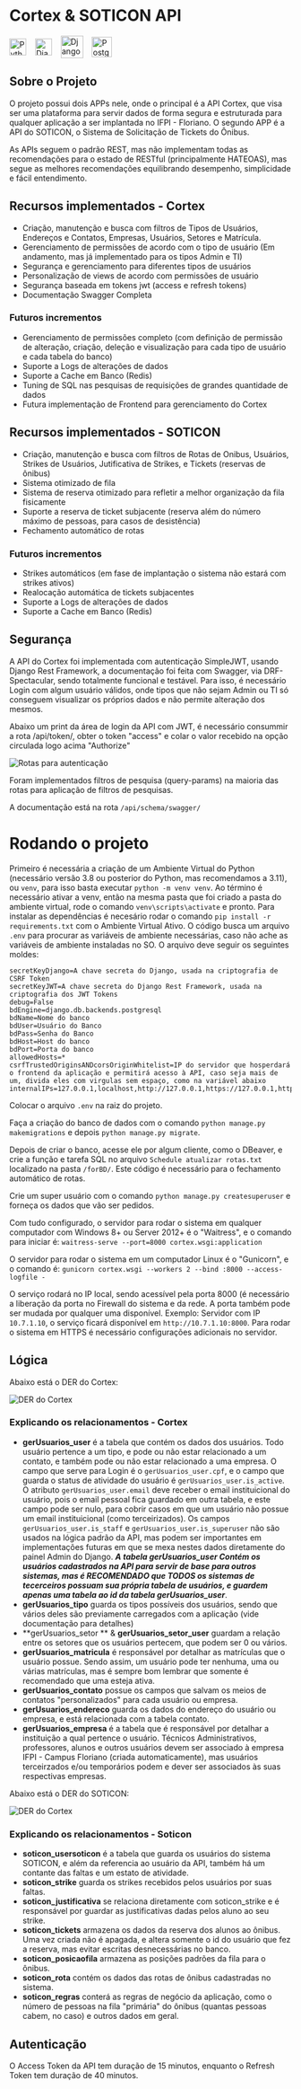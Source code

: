 # Cortex & SOTICON API

<img align="center" alt="Python" width="30" src="https://cdn.jsdelivr.net/gh/devicons/devicon/icons/python/python-original.svg"><span>&nbsp;&nbsp;&nbsp;</span>
<img align="center" alt="Django" width="30" src="https://cdn.worldvectorlogo.com/logos/django.svg"><span>&nbsp;&nbsp;&nbsp;</span>
<img align="center" alt="Django Rest Framework" height="40" src="https://i.imgur.com/dcVFAeV.png"><span>&nbsp;&nbsp;&nbsp;</span>
<img align="center" alt="PostgreSQL" width="36" src="https://cdn.jsdelivr.net/gh/devicons/devicon@latest/icons/postgresql/postgresql-original.svg"><span>&nbsp;&nbsp;&nbsp;</span>

## Sobre o Projeto
O projeto possui dois APPs nele, onde o principal é a API Cortex, que visa ser uma plataforma para servir dados de forma segura e estruturada para qualquer aplicação a ser implantada no IFPI - Floriano. O segundo APP é a API do SOTICON, o Sistema de Solicitação de Tickets do Ônibus.

As APIs seguem o padrão REST, mas não implementam todas as recomendações para o estado de RESTful (principalmente HATEOAS), mas segue as melhores recomendações equilibrando desempenho, simplicidade e fácil entendimento.

## Recursos implementados - Cortex
-   Criação, manutenção e busca com filtros de Tipos de Usuários, Endereços e Contatos, Empresas, Usuários, Setores e Matrícula.
-   Gerenciamento de permissões de acordo com o tipo de usuário (Em andamento, mas já implementado para os tipos Admin e TI)
-   Segurança e gerenciamento para diferentes tipos de usuários
-   Personalização de views de acordo com permissões de usuário
-   Segurança baseada em tokens jwt (access e refresh tokens)
-   Documentação Swagger Completa 
### Futuros incrementos
- Gerenciamento de permissões completo (com definição de permissão de alteração, criação, deleção e visualização para cada tipo de usuário e cada tabela do banco)
- Suporte a Logs de alterações de dados
- Suporte a Cache em Banco (Redis)
- Tuning de SQL nas pesquisas de requisições de grandes quantidade de dados
- Futura implementação de Frontend para gerenciamento do Cortex

## Recursos implementados - SOTICON
-   Criação, manutenção e busca com filtros de Rotas de Onibus, Usuários, Strikes de Usuários, Jutificativa de Strikes, e Tickets (reservas de ônibus)
-   Sistema otimizado de fila
-   Sistema de reserva otimizado para refletir a melhor organização da fila fisicamente
-   Suporte a reserva de ticket subjacente (reserva além do número máximo de pessoas, para casos de desistência)
-   Fechamento automático de rotas
### Futuros incrementos
- Strikes automáticos (em fase de implantação o sistema não estará com strikes ativos)
- Realocação automática de tickets subjacentes
- Suporte a Logs de alterações de dados
- Suporte a Cache em Banco (Redis)

## Segurança

A API do Cortex foi implementada com autenticação SimpleJWT, usando Django Rest Framework, a documentação foi feita com Swagger, via DRF-Spectacular, sendo totalmente funcional e testável. Para isso, é necessário Login com algum usuário válidos, onde tipos que não sejam Admin ou TI só conseguem visualizar os próprios dados e não permite alteração dos mesmos.

Abaixo um print da área de login da API com JWT, é necessário consummir a rota /api/token/, obter o token "access" e colar o valor recebido na opção circulada logo acima "Authorize"

<img src="https://i.imgur.com/5g4wTNA.png" alt="Rotas para autenticação">


Foram implementados filtros de pesquisa (query-params) na maioria das rotas para aplicação de filtros de pesquisas.

A documentação está na rota `/api/schema/swagger/`

# Rodando o projeto

Primeiro é necessária a criação de um Ambiente Virtual do Python (necessário versão 3.8 ou posterior do Python, mas recomendamos a 3.11), ou `venv`, para isso basta executar `python -m venv venv`. Ao término é necessário ativar a venv, então na mesma pasta que foi criado a pasta do ambiente virtual, rode o comando `venv\scripts\activate` e pronto.
Para instalar as dependências é necesário rodar o comando `pip install -r requirements.txt` com o Ambiente Virtual Ativo.
O código busca um arquivo `.env` para procurar as variáveis de ambiente necessárias, caso não ache as variáveis de ambiente instaladas no SO. O arquivo deve seguir os seguintes moldes:
```
secretKeyDjango=A chave secreta do Django, usada na criptografia de CSRF Token
secretKeyJWT=A chave secreta do Django Rest Framework, usada na criptografia dos JWT Tokens
debug=False
bdEngine=django.db.backends.postgresql
bdName=Nome do banco
bdUser=Usuário do Banco
bdPass=Senha do Banco
bdHost=Host do banco
bdPort=Porta do banco
allowedHosts=*
csrfTrustedOriginsANDcorsOriginWhitelist=IP do servidor que hosperdará o frontend da aplicação e permitirá acesso à API, caso seja mais de um, divida eles com virgulas sem espaço, como na variável abaixo
internalIPs=127.0.0.1,localhost,http://127.0.0.1,https://127.0.0.1,http://localhost,https://localhost
```
Colocar o arquivo `.env` na raiz do projeto.

Faça a criação do banco de dados com o comando `python manage.py makemigrations` e depois `python manage.py migrate`.

Depois de criar o banco, acesse ele por algum cliente, como o DBeaver, e crie a função e tarefa SQL no arquivo `Schedule atualizar rotas.txt` localizado na pasta `/forBD/`. Este código é necessário para o fechamento automático de rotas.

Crie um super usuário com o comando `python manage.py createsuperuser` e forneça os dados que vão ser pedidos.

Com tudo configurado, o servidor para rodar o sistema em qualquer computador com Windows 8+ ou Server 2012+ é o "Waitress", e o comando para iniciar é:
`waitress-serve --port=8000 cortex.wsgi:application`

O servidor para rodar o sistema em um computador Linux é o "Gunicorn", e o comando é:
`gunicorn cortex.wsgi --workers 2 --bind :8000 --access-logfile -`

O serviço rodará no IP local, sendo acessível pela porta 8000 (é necessário a liberação da porta no Firewall do sistema e da rede. A porta também pode ser mudada por qualquer uma disponível. Exemplo: Servidor com IP `10.7.1.10`, o serviço ficará disponível em `http://10.7.1.10:8000`. Para rodar o sistema em HTTPS é necessário configurações adicionais no servidor.

## Lógica

Abaixo está o DER do Cortex:

<img src="https://i.imgur.com/aVCLgAw.png" alt="DER do Cortex">

### Explicando os relacionamentos - Cortex
- **gerUsuarios_user** é a tabela que contém os dados dos usuários. Todo usuário pertence a um tipo, e pode ou não estar relacionado a um contato, e também pode ou não estar relacionado a uma empresa. O campo que serve para Login é o `gerUsuarios_user.cpf`, e o campo que guarda o status de atividade do usuário é `gerUsuarios_user.is_active`. O atributo `gerUsuarios_user.email` deve receber o email instituicional do usuário, pois o email pessoal fica guardado em outra tabela, e este campo pode ser nulo, para cobrir casos em que um usuário não possue um email instituicional (como terceirizados). Os campos `gerUsuarios_user.is_staff` e `gerUsuarios_user.is_superuser` não são usados na lógica padrão da API, mas podem ser importantes em implementações futuras em que se mexa nestes dados diretamente do painel Admin do Django. ***A tabela gerUsuarios_user Contém os usuários cadastrados na API para servir de base para outros sistemas, mas é RECOMENDADO que TODOS os sistemas de tecerceiros possuam sua própria tabela de usuários, e guardem apenas uma tabela ao id da tabela gerUsuarios_user***.
- **gerUsuarios_tipo** guarda os tipos possíveis dos usuários, sendo que vários deles são previamente carregados com a aplicação (vide documentação para detalhes)
- **gerUsuarios_setor ** & **gerUsuarios_setor_user** guardam a relação entre os setores que os usuários pertecem, que podem ser 0 ou vários.
- **gerUsuarios_matricula** é responsável por detalhar as matrículas que o usuário possue. Sendo assim, um usuário pode ter nenhuma, uma ou várias matrículas, mas é sempre bom lembrar que somente é recomendado que uma esteja ativa.
- **gerUsuarios_contato** possue os campos que salvam os meios de contatos "personalizados" para cada usuário ou empresa.
- **gerUsuarios_endereco** guarda os dados do endereço do usuário ou empresa, e está relacionada com a tabela contato.
- **gerUsuarios_empresa** é a tabela que é responsável por detalhar a instituição a qual pertence o usuário. Técnicos Administrativos, professores, alunos e outros usuários devem ser associado à empresa IFPI - Campus Floriano (criada automaticamente), mas usuários terceirzados e/ou temporários podem e dever ser associados às suas respectivas empresas.

Abaixo está o DER do SOTICON:

<img src="https://i.imgur.com/yI8ycIf.png" alt="DER do Cortex">

### Explicando os relacionamentos - Soticon

- **soticon_usersoticon** é a tabela que guarda os usuários do sistema SOTICON, e além da referencia ao usuário da API, também há um contante das faltas e um estato de atividade.
- **soticon_strike** guarda os strikes recebidos pelos usuários por suas faltas.
- **soticon_justificativa** se relaciona diretamente com soticon_strike e é responsável por guardar as justificativas dadas pelos aluno ao seu strike.
- **soticon_tickets** armazena os dados da reserva dos alunos ao ônibus. Uma vez criada não é apagada, e altera somente o id do usuário que fez a reserva, mas evitar escritas desnecessárias no banco.
- **soticon_posicaofila** armazena as posições padrões da fila para o ônibus.
- **soticon_rota** contém os dados das rotas de ônibus cadastradas no sistema.
- **soticon_regras** conterá as regras de negócio da aplicação, como o número de pessoas na fila "primária" do ônibus (quantas pessoas cabem, no caso) e outros dados em geral.


## Autenticação

 O Access Token da API tem duração de 15 minutos, enquanto o Refresh Token tem duração de 40 minutos.
